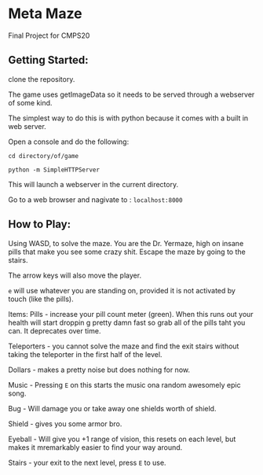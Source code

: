 Meta Maze
=========


Final Project for CMPS20

Getting Started:
----------------

clone the repository.

The game uses getImageData so it needs to be served through a webserver of some kind.

The simplest way to do this is with python because it comes with a built in web server.

Open a console and do the following:

```cd directory/of/game```

```python -m SimpleHTTPServer```

This will launch a webserver in the current directory.

Go to a web browser and nagivate to : ```localhost:8000```

How to Play:
------------

Using WASD, to solve the maze. You are the Dr. Yermaze, high on insane pills that make you see some crazy shit. Escape the maze by going to the stairs.

The arrow keys will also move the player.

```e``` will use whatever you are standing on, provided it is not activated by touch (like the pills).

Items:
Pills - increase your pill count meter (green). When this runs out your health will start droppin g pretty damn fast so grab all of the pills taht you can. It deprecates over time.

Teleporters - you cannot solve the maze and find the exit stairs without taking the teleporter in the first half of the level.

Dollars - makes a pretty noise but does nothing for now.

Music - Pressing `E` on this starts the music ona random awesomely epic song.

Bug - Will damage you or take away one shields worth of shield.

Shield - gives you some armor bro.

Eyeball - Will give you +1 range of vision, this resets on each level, but makes it mremarkably easier to find your way around.

Stairs - your exit to the next level, press `E` to use.
